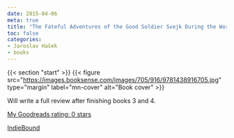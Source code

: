 ```yaml
---
date: 2015-04-06
meta: true
title: "The Fateful Adventures of the Good Soldier Svejk During the World War, Book Two"
toc: false
categories:
- Jaroslav Hašek
- books
---
```


{{< section "start" >}}
{{< figure src="https://images.booksense.com/images/705/916/9781438916705.jpg" type="margin" label="mn-cover" alt="Book cover" >}}

Will write a full review after finishing books 3 and 4.

[My Goodreads rating: 0 stars](https://www.goodreads.com/review/show/1253162443)  

[IndieBound](https://www.indiebound.org/book/9781438916705)
